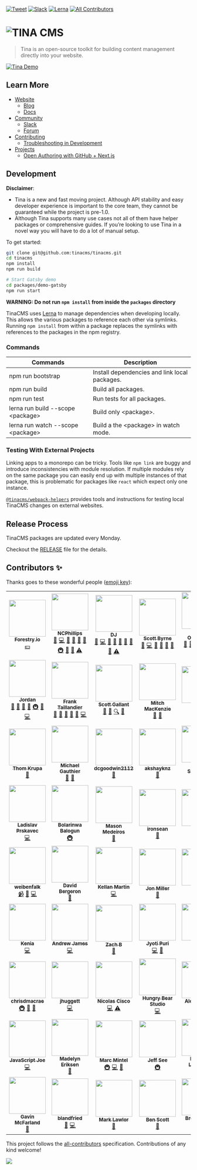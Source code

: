 [![Tweet](https://img.shields.io/twitter/url/http/shields.io.svg?style=social)](https://twitter.com/intent/tweet?url=https%3A%2F%2Ftinacms.org&text=I%20just%20checked%20out%20@tina_cms%20on%20GitHub%20and%20it%20is%20saweet%21&hashtags=TinaCMS%2Cjamstack%2Cheadlesscms)
[![Slack](https://img.shields.io/badge/slack-tinacms-blue.svg?logo=slack)](https://tinacms.slack.com)
[![Lerna](https://img.shields.io/badge/maintained%20with-lerna-cc00ff.svg)](https://lerna.js.org/)<!-- ALL-CONTRIBUTORS-BADGE:START - Do not remove or modify this section -->
[![All Contributors](https://img.shields.io/badge/all_contributors-62-orange.svg?style=flat-square)](#contributors-)
<!-- ALL-CONTRIBUTORS-BADGE:END -->

# ![TINA CMS](https://res.cloudinary.com/forestry-demo/image/upload/v1585234360/TinaCMS/TinaCMS.png)

> Tina is an open-source toolkit for building content management directly into your website.

[![Tina Demo](https://res.cloudinary.com/forestry-demo/video/upload/du_16,w_700,e_loop/v1571159974/tina-hero-demo.gif)](https://tinacms.org/)

## Learn More

- [Website](https://tinacms.org/)
  - [Blog](https://tinacms.org/docs/)
  - [Docs](https://tinacms.org/docs/)
- [Community](https://tinacms.org/docs/)
  - [Slack](https://tinacms.slack.com)
  - [Forum](https://community.tinacms.org/)
- [Contributing](./CONTRIBUTING.md)
  - [Troubleshooting in Development](./CONTRIBUTING.md#Troubleshooting-in-Development)
- [Projects](https://github.com/orgs/tinacms/projects)
  - [Open Authoring with GitHub + Next.js](https://github.com/orgs/tinacms/projects/1)

## Development

**Disclaimer**:

- Tina is a new and fast moving project. Although API stability and easy developer experience is important to the core team, they cannot be guaranteed while the project is pre-1.0.
- Although Tina supports many use cases not all of them have helper packages or comprehensive guides. If you’re looking to use Tina in a novel way you will have to do a lot of manual setup.

To get started:

```bash
git clone git@github.com:tinacms/tinacms.git
cd tinacms
npm install
npm run build

# Start Gatsby demo
cd packages/demo-gatsby
npm run start
```

**WARNING: Do not run `npm install` from inside the `packages` directory**

TinaCMS uses [Lerna](https://lerna.js.org/) to manage dependencies when developing locally. This allows the various packages to reference each other via symlinks. Running `npm install` from within a package replaces the symlinks with references to the packages in the npm registry.

### Commands

| Commands                           | Description                                   |
| ---------------------------------- | --------------------------------------------- |
| npm run bootstrap                  | Install dependencies and link local packages. |
| npm run build                      | Build all packages.                           |
| npm run test                       | Run tests for all packages.                   |
| lerna run build --scope \<package> | Build only \<package>.                        |
| lerna run watch --scope \<package> | Build a the \<package> in watch mode.         |

### Testing With External Projects

Linking apps to a monorepo can be tricky. Tools like `npm link` are buggy and introduce inconsistencies with module resolution. If multiple modules rely on the same package you can easily end up with multiple instances of that package, this is problematic for packages like `react` which expect only one instance.

[`@tinacms/webpack-helpers`](./packages/@tinacms/webpack-helpers) provides tools and instructions for testing local TinaCMS changes on external websites.

## Release Process

TinaCMS packages are updated every Monday.

Checkout the [RELEASE](./RELEASE.md) file for the details.

## Contributors ✨

Thanks goes to these wonderful people ([emoji key](https://allcontributors.org/docs/en/emoji-key)):

<!-- ALL-CONTRIBUTORS-LIST:START - Do not remove or modify this section -->
<!-- prettier-ignore-start -->
<!-- markdownlint-disable -->
<table>
  <tr>
    <td align="center"><a href="https://forestry.io"><img src="https://avatars3.githubusercontent.com/u/16868456?v=4" width="100px;" alt=""/><br /><sub><b>Forestry.io</b></sub></a><br /><a href="#financial-forestryio" title="Financial">💵</a></td>
    <td align="center"><a href="http://www.ncphi.com"><img src="https://avatars2.githubusercontent.com/u/824015?v=4" width="100px;" alt=""/><br /><sub><b>NCPhillips</b></sub></a><br /><a href="#projectManagement-ncphillips" title="Project Management">📆</a> <a href="https://github.com/tinacms/tinacms/commits?author=ncphillips" title="Code">💻</a> <a href="#blog-ncphillips" title="Blogposts">📝</a> <a href="https://github.com/tinacms/tinacms/issues?q=author%3Ancphillips" title="Bug reports">🐛</a> <a href="https://github.com/tinacms/tinacms/commits?author=ncphillips" title="Documentation">📖</a> <a href="#ideas-ncphillips" title="Ideas, Planning, & Feedback">🤔</a> <a href="#infra-ncphillips" title="Infrastructure (Hosting, Build-Tools, etc)">🚇</a> <a href="#maintenance-ncphillips" title="Maintenance">🚧</a> <a href="https://github.com/tinacms/tinacms/pulls?q=is%3Apr+reviewed-by%3Ancphillips" title="Reviewed Pull Requests">👀</a> <a href="https://github.com/tinacms/tinacms/commits?author=ncphillips" title="Tests">⚠️</a></td>
    <td align="center"><a href="https://github.com/dwalkr"><img src="https://avatars2.githubusercontent.com/u/15221702?v=4" width="100px;" alt=""/><br /><sub><b>DJ</b></sub></a><br /><a href="#projectManagement-dwalkr" title="Project Management">📆</a> <a href="https://github.com/tinacms/tinacms/commits?author=dwalkr" title="Code">💻</a> <a href="#blog-dwalkr" title="Blogposts">📝</a> <a href="https://github.com/tinacms/tinacms/issues?q=author%3Adwalkr" title="Bug reports">🐛</a> <a href="https://github.com/tinacms/tinacms/commits?author=dwalkr" title="Documentation">📖</a> <a href="#ideas-dwalkr" title="Ideas, Planning, & Feedback">🤔</a> <a href="#maintenance-dwalkr" title="Maintenance">🚧</a> <a href="https://github.com/tinacms/tinacms/pulls?q=is%3Apr+reviewed-by%3Adwalkr" title="Reviewed Pull Requests">👀</a> <a href="https://github.com/tinacms/tinacms/commits?author=dwalkr" title="Tests">⚠️</a></td>
    <td align="center"><a href="http://scottbyrne.ca"><img src="https://avatars2.githubusercontent.com/u/5075484?v=4" width="100px;" alt=""/><br /><sub><b>Scott Byrne</b></sub></a><br /><a href="#design-spbyrne" title="Design">🎨</a> <a href="https://github.com/tinacms/tinacms/commits?author=spbyrne" title="Code">💻</a> <a href="https://github.com/tinacms/tinacms/pulls?q=is%3Apr+reviewed-by%3Aspbyrne" title="Reviewed Pull Requests">👀</a> <a href="#maintenance-spbyrne" title="Maintenance">🚧</a> <a href="https://github.com/tinacms/tinacms/commits?author=spbyrne" title="Documentation">📖</a> <a href="#blog-spbyrne" title="Blogposts">📝</a></td>
    <td align="center"><a href="https://github.com/jamespohalloran"><img src="https://avatars1.githubusercontent.com/u/3323181?v=4" width="100px;" alt=""/><br /><sub><b>James O'Halloran</b></sub></a><br /><a href="#projectManagement-jamespohalloran" title="Project Management">📆</a> <a href="https://github.com/tinacms/tinacms/issues?q=author%3Ajamespohalloran" title="Bug reports">🐛</a> <a href="#ideas-jamespohalloran" title="Ideas, Planning, & Feedback">🤔</a> <a href="#maintenance-jamespohalloran" title="Maintenance">🚧</a> <a href="https://github.com/tinacms/tinacms/pulls?q=is%3Apr+reviewed-by%3Ajamespohalloran" title="Reviewed Pull Requests">👀</a> <a href="https://github.com/tinacms/tinacms/commits?author=jamespohalloran" title="Tests">⚠️</a> <a href="https://github.com/tinacms/tinacms/commits?author=jamespohalloran" title="Code">💻</a> <a href="#blog-jamespohalloran" title="Blogposts">📝</a></td>
    <td align="center"><a href="http://www.kendallstrautman.com/"><img src="https://avatars3.githubusercontent.com/u/36613477?v=4" width="100px;" alt=""/><br /><sub><b>Kendall Strautman</b></sub></a><br /><a href="#design-kendallstrautman" title="Design">🎨</a> <a href="#projectManagement-kendallstrautman" title="Project Management">📆</a> <a href="https://github.com/tinacms/tinacms/issues?q=author%3Akendallstrautman" title="Bug reports">🐛</a> <a href="#ideas-kendallstrautman" title="Ideas, Planning, & Feedback">🤔</a> <a href="#maintenance-kendallstrautman" title="Maintenance">🚧</a> <a href="#talk-kendallstrautman" title="Talks">📢</a> <a href="https://github.com/tinacms/tinacms/pulls?q=is%3Apr+reviewed-by%3Akendallstrautman" title="Reviewed Pull Requests">👀</a> <a href="https://github.com/tinacms/tinacms/commits?author=kendallstrautman" title="Code">💻</a> <a href="#blog-kendallstrautman" title="Blogposts">📝</a></td>
    <td align="center"><a href="http://itsnwa.com"><img src="https://avatars1.githubusercontent.com/u/19958806?v=4" width="100px;" alt=""/><br /><sub><b>Nichlas Wærnes Andersen</b></sub></a><br /><a href="https://github.com/tinacms/tinacms/commits?author=itsnwa" title="Code">💻</a> <a href="#design-itsnwa" title="Design">🎨</a> <a href="#ideas-itsnwa" title="Ideas, Planning, & Feedback">🤔</a></td>
  </tr>
  <tr>
    <td align="center"><a href="https://github.com/jpatters"><img src="https://avatars1.githubusercontent.com/u/195614?v=4" width="100px;" alt=""/><br /><sub><b>Jordan</b></sub></a><br /><a href="#projectManagement-jpatters" title="Project Management">📆</a> <a href="#talk-jpatters" title="Talks">📢</a> <a href="#ideas-jpatters" title="Ideas, Planning, & Feedback">🤔</a> <a href="https://github.com/tinacms/tinacms/issues?q=author%3Ajpatters" title="Bug reports">🐛</a> <a href="#infra-jpatters" title="Infrastructure (Hosting, Build-Tools, etc)">🚇</a> <a href="https://github.com/tinacms/tinacms/commits?author=jpatters" title="Documentation">📖</a> <a href="https://github.com/tinacms/tinacms/commits?author=jpatters" title="Code">💻</a></td>
    <td align="center"><a href="https://frank.taillandier.me"><img src="https://avatars3.githubusercontent.com/u/103008?v=4" width="100px;" alt=""/><br /><sub><b>Frank Taillandier</b></sub></a><br /><a href="https://github.com/tinacms/tinacms/pulls?q=is%3Apr+reviewed-by%3ADirtyF" title="Reviewed Pull Requests">👀</a> <a href="https://github.com/tinacms/tinacms/commits?author=DirtyF" title="Documentation">📖</a> <a href="#projectManagement-DirtyF" title="Project Management">📆</a> <a href="#userTesting-DirtyF" title="User Testing">📓</a> <a href="https://github.com/tinacms/tinacms/issues?q=author%3ADirtyF" title="Bug reports">🐛</a> <a href="https://github.com/tinacms/tinacms/commits?author=DirtyF" title="Code">💻</a></td>
    <td align="center"><a href="http://forestry.io"><img src="https://avatars0.githubusercontent.com/u/776019?v=4" width="100px;" alt=""/><br /><sub><b>Scott Gallant</b></sub></a><br /><a href="https://github.com/tinacms/tinacms/commits?author=scottgallant" title="Documentation">📖</a> <a href="#talk-scottgallant" title="Talks">📢</a> <a href="#fundingFinding-scottgallant" title="Funding Finding">🔍</a> <a href="#blog-scottgallant" title="Blogposts">📝</a></td>
    <td align="center"><a href="http://www.mitchmac.com"><img src="https://avatars2.githubusercontent.com/u/618212?v=4" width="100px;" alt=""/><br /><sub><b>Mitch MacKenzie</b></sub></a><br /><a href="#userTesting-mitchmac" title="User Testing">📓</a> <a href="#blog-mitchmac" title="Blogposts">📝</a></td>
    <td align="center"><a href="https://github.com/zacchg"><img src="https://avatars2.githubusercontent.com/u/46639997?v=4" width="100px;" alt=""/><br /><sub><b>zacchg</b></sub></a><br /><a href="#userTesting-zacchg" title="User Testing">📓</a></td>
    <td align="center"><a href="https://github.com/lyleunderwood"><img src="https://avatars0.githubusercontent.com/u/605824?v=4" width="100px;" alt=""/><br /><sub><b>Lyle Underwood</b></sub></a><br /><a href="https://github.com/tinacms/tinacms/issues?q=author%3Alyleunderwood" title="Bug reports">🐛</a> <a href="https://github.com/tinacms/tinacms/commits?author=lyleunderwood" title="Code">💻</a></td>
    <td align="center"><a href="https://github.com/Laura1111999"><img src="https://avatars3.githubusercontent.com/u/38682924?v=4" width="100px;" alt=""/><br /><sub><b>Laura1111999</b></sub></a><br /><a href="https://github.com/tinacms/tinacms/commits?author=Laura1111999" title="Documentation">📖</a></td>
  </tr>
  <tr>
    <td align="center"><a href="https://www.thomkrupa.com"><img src="https://avatars2.githubusercontent.com/u/8614811?v=4" width="100px;" alt=""/><br /><sub><b>Thom Krupa</b></sub></a><br /><a href="#userTesting-thomkrupa" title="User Testing">📓</a></td>
    <td align="center"><a href="https://twitter.com/hypertextmike"><img src="https://avatars1.githubusercontent.com/u/120511?v=4" width="100px;" alt=""/><br /><sub><b>Michael Gauthier</b></sub></a><br /><a href="#userTesting-gauthierm" title="User Testing">📓</a> <a href="https://github.com/tinacms/tinacms/commits?author=gauthierm" title="Documentation">📖</a></td>
    <td align="center"><a href="https://github.com/dcgoodwin2112"><img src="https://avatars1.githubusercontent.com/u/4554388?v=4" width="100px;" alt=""/><br /><sub><b>dcgoodwin2112</b></sub></a><br /><a href="https://github.com/tinacms/tinacms/commits?author=dcgoodwin2112" title="Documentation">📖</a></td>
    <td align="center"><a href="https://github.com/akshayknz"><img src="https://avatars3.githubusercontent.com/u/25759518?v=4" width="100px;" alt=""/><br /><sub><b>akshayknz</b></sub></a><br /><a href="https://github.com/tinacms/tinacms/commits?author=akshayknz" title="Documentation">📖</a></td>
    <td align="center"><a href="http://www.10up.com"><img src="https://avatars0.githubusercontent.com/u/2676022?v=4" width="100px;" alt=""/><br /><sub><b>Adam Silverstein</b></sub></a><br /><a href="https://github.com/tinacms/tinacms/commits?author=adamsilverstein" title="Documentation">📖</a></td>
    <td align="center"><a href="http://www.bradmcgonigle.com"><img src="https://avatars0.githubusercontent.com/u/115338?v=4" width="100px;" alt=""/><br /><sub><b>Brad McGonigle</b></sub></a><br /><a href="https://github.com/tinacms/tinacms/commits?author=BradMcGonigle" title="Code">💻</a></td>
    <td align="center"><a href="http://jake.cx"><img src="https://avatars2.githubusercontent.com/u/601264?v=4" width="100px;" alt=""/><br /><sub><b>Jake Coxon</b></sub></a><br /><a href="https://github.com/tinacms/tinacms/commits?author=JakeCoxon" title="Code">💻</a></td>
  </tr>
  <tr>
    <td align="center"><a href="http://www.prskavec.net"><img src="https://avatars3.githubusercontent.com/u/100356?v=4" width="100px;" alt=""/><br /><sub><b>Ladislav Prskavec</b></sub></a><br /><a href="https://github.com/tinacms/tinacms/commits?author=abtris" title="Code">💻</a></td>
    <td align="center"><a href="https://github.com/bolariin"><img src="https://avatars1.githubusercontent.com/u/24629960?v=4" width="100px;" alt=""/><br /><sub><b>Bolarinwa Balogun</b></sub></a><br /><a href="#infra-bolariin" title="Infrastructure (Hosting, Build-Tools, etc)">🚇</a></td>
    <td align="center"><a href="http://metamas.com"><img src="https://avatars2.githubusercontent.com/u/2520253?v=4" width="100px;" alt=""/><br /><sub><b>Mason Medeiros</b></sub></a><br /><a href="#userTesting-metamas" title="User Testing">📓</a></td>
    <td align="center"><a href="https://github.com/IronSean"><img src="https://avatars3.githubusercontent.com/u/1960190?v=4" width="100px;" alt=""/><br /><sub><b>ironsean</b></sub></a><br /><a href="#userTesting-IronSean" title="User Testing">📓</a></td>
    <td align="center"><a href="https://github.com/kypp"><img src="https://avatars1.githubusercontent.com/u/4457071?v=4" width="100px;" alt=""/><br /><sub><b>kyp</b></sub></a><br /><a href="https://github.com/tinacms/tinacms/issues?q=author%3Akypp" title="Bug reports">🐛</a></td>
    <td align="center"><a href="https://github.com/smashercosmo"><img src="https://avatars0.githubusercontent.com/u/273283?v=4" width="100px;" alt=""/><br /><sub><b>Vladislav Shkodin</b></sub></a><br /><a href="https://github.com/tinacms/tinacms/issues?q=author%3Asmashercosmo" title="Bug reports">🐛</a></td>
    <td align="center"><a href="https://github.com/maciekgrzybek"><img src="https://avatars2.githubusercontent.com/u/16546428?v=4" width="100px;" alt=""/><br /><sub><b>maciek_grzybek</b></sub></a><br /><a href="#ideas-maciekgrzybek" title="Ideas, Planning, & Feedback">🤔</a> <a href="https://github.com/tinacms/tinacms/commits?author=maciekgrzybek" title="Code">💻</a> <a href="#infra-maciekgrzybek" title="Infrastructure (Hosting, Build-Tools, etc)">🚇</a></td>
  </tr>
  <tr>
    <td align="center"><a href="https://github.com/weibenfalk"><img src="https://avatars1.githubusercontent.com/u/11212270?v=4" width="100px;" alt=""/><br /><sub><b>weibenfalk</b></sub></a><br /><a href="#video-weibenfalk" title="Videos">📹</a> <a href="#blog-weibenfalk" title="Blogposts">📝</a> <a href="https://github.com/tinacms/tinacms/commits?author=weibenfalk" title="Code">💻</a></td>
    <td align="center"><a href="https://github.com/SceptreData"><img src="https://avatars2.githubusercontent.com/u/15841748?v=4" width="100px;" alt=""/><br /><sub><b>David Bergeron</b></sub></a><br /><a href="https://github.com/tinacms/tinacms/issues?q=author%3ASceptreData" title="Bug reports">🐛</a></td>
    <td align="center"><a href="http://kellanmartin.com"><img src="https://avatars1.githubusercontent.com/u/17299952?v=4" width="100px;" alt=""/><br /><sub><b>Kellan Martin</b></sub></a><br /><a href="https://github.com/tinacms/tinacms/commits?author=Spraynard" title="Code">💻</a></td>
    <td align="center"><a href="https://github.com/jonmiller0"><img src="https://avatars1.githubusercontent.com/u/22771842?v=4" width="100px;" alt=""/><br /><sub><b>Jon Miller</b></sub></a><br /><a href="#ideas-jonmiller0" title="Ideas, Planning, & Feedback">🤔</a></td>
    <td align="center"><a href="https://pcast01.github.io/"><img src="https://avatars1.githubusercontent.com/u/1172644?v=4" width="100px;" alt=""/><br /><sub><b>Paul</b></sub></a><br /><a href="https://github.com/tinacms/tinacms/issues?q=author%3Apcast01" title="Bug reports">🐛</a></td>
    <td align="center"><a href="https://github.com/chriswillsflannery"><img src="https://avatars3.githubusercontent.com/u/6463453?v=4" width="100px;" alt=""/><br /><sub><b>Chris Flannery</b></sub></a><br /><a href="https://github.com/tinacms/tinacms/commits?author=chriswillsflannery" title="Code">💻</a> <a href="https://github.com/tinacms/tinacms/commits?author=chriswillsflannery" title="Documentation">📖</a></td>
    <td align="center"><a href="https://github.com/JeffersonBledsoe"><img src="https://avatars1.githubusercontent.com/u/30210785?v=4" width="100px;" alt=""/><br /><sub><b>Jefferson Bledsoe</b></sub></a><br /><a href="https://github.com/tinacms/tinacms/commits?author=JeffersonBledsoe" title="Tests">⚠️</a></td>
  </tr>
  <tr>
    <td align="center"><a href="https://github.com/kenniaa"><img src="https://avatars2.githubusercontent.com/u/14225265?v=4" width="100px;" alt=""/><br /><sub><b>Kenia</b></sub></a><br /><a href="https://github.com/tinacms/tinacms/commits?author=kenniaa" title="Code">💻</a></td>
    <td align="center"><a href="https://andrewjames.dev"><img src="https://avatars3.githubusercontent.com/u/13269277?v=4" width="100px;" alt=""/><br /><sub><b>Andrew James</b></sub></a><br /><a href="https://github.com/tinacms/tinacms/commits?author=andrew-t-james" title="Code">💻</a></td>
    <td align="center"><a href="https://github.com/brooksztb"><img src="https://avatars3.githubusercontent.com/u/31398142?v=4" width="100px;" alt=""/><br /><sub><b>Zach B</b></sub></a><br /><a href="#talk-brooksztb" title="Talks">📢</a></td>
    <td align="center"><a href="https://github.com/jpuri"><img src="https://avatars0.githubusercontent.com/u/2182307?v=4" width="100px;" alt=""/><br /><sub><b>Jyoti Puri</b></sub></a><br /><a href="https://github.com/tinacms/tinacms/commits?author=jpuri" title="Code">💻</a> <a href="https://github.com/tinacms/tinacms/pulls?q=is%3Apr+reviewed-by%3Ajpuri" title="Reviewed Pull Requests">👀</a></td>
    <td align="center"><a href="https://github.com/nibtime"><img src="https://avatars2.githubusercontent.com/u/52962482?v=4" width="100px;" alt=""/><br /><sub><b>nibtime</b></sub></a><br /><a href="https://github.com/tinacms/tinacms/commits?author=nibtime" title="Code">💻</a> <a href="https://github.com/tinacms/tinacms/issues?q=author%3Anibtime" title="Bug reports">🐛</a></td>
    <td align="center"><a href="http://doyoubuzz.com/johan-soulet"><img src="https://avatars0.githubusercontent.com/u/2269599?v=4" width="100px;" alt=""/><br /><sub><b>Johan Soulet</b></sub></a><br /><a href="https://github.com/tinacms/tinacms/commits?author=jsoulet" title="Code">💻</a> <a href="https://github.com/tinacms/tinacms/issues?q=author%3Ajsoulet" title="Bug reports">🐛</a></td>
    <td align="center"><a href="https://github.com/cleitonper"><img src="https://avatars1.githubusercontent.com/u/13934790?v=4" width="100px;" alt=""/><br /><sub><b>Cleiton Pereira</b></sub></a><br /><a href="https://github.com/tinacms/tinacms/issues?q=author%3Acleitonper" title="Bug reports">🐛</a> <a href="#ideas-cleitonper" title="Ideas, Planning, & Feedback">🤔</a></td>
  </tr>
  <tr>
    <td align="center"><a href="https://github.com/chrisdmacrae"><img src="https://avatars2.githubusercontent.com/u/6855186?v=4" width="100px;" alt=""/><br /><sub><b>chrisdmacrae</b></sub></a><br /><a href="#infra-chrisdmacrae" title="Infrastructure (Hosting, Build-Tools, etc)">🚇</a> <a href="#question-chrisdmacrae" title="Answering Questions">💬</a> <a href="#ideas-chrisdmacrae" title="Ideas, Planning, & Feedback">🤔</a></td>
    <td align="center"><a href="https://github.com/jhuggett"><img src="https://avatars2.githubusercontent.com/u/59655877?v=4" width="100px;" alt=""/><br /><sub><b>jhuggett</b></sub></a><br /><a href="https://github.com/tinacms/tinacms/commits?author=jhuggett" title="Code">💻</a></td>
    <td align="center"><a href="https://www.nckweb.com.ar"><img src="https://avatars0.githubusercontent.com/u/174561?v=4" width="100px;" alt=""/><br /><sub><b>Nicolas Cisco</b></sub></a><br /><a href="https://github.com/tinacms/tinacms/commits?author=NickCis" title="Code">💻</a> <a href="https://github.com/tinacms/tinacms/commits?author=NickCis" title="Tests">⚠️</a></td>
    <td align="center"><a href="https://www.hungrybearstudio.com/"><img src="https://avatars1.githubusercontent.com/u/22930449?v=4" width="100px;" alt=""/><br /><sub><b>Hungry Bear Studio</b></sub></a><br /><a href="https://github.com/tinacms/tinacms/commits?author=molebox" title="Code">💻</a></td>
    <td align="center"><a href="https://github.com/alexbarbato"><img src="https://avatars1.githubusercontent.com/u/23562192?v=4" width="100px;" alt=""/><br /><sub><b>Alex Barbato</b></sub></a><br /><a href="https://github.com/tinacms/tinacms/commits?author=alexbarbato" title="Code">💻</a></td>
    <td align="center"><a href="http://danitulp.nl"><img src="https://avatars3.githubusercontent.com/u/18421761?v=4" width="100px;" alt=""/><br /><sub><b>Dani Tulp</b></sub></a><br /><a href="https://github.com/tinacms/tinacms/commits?author=DaniTulp" title="Code">💻</a> <a href="#ideas-DaniTulp" title="Ideas, Planning, & Feedback">🤔</a></td>
    <td align="center"><a href="https://github.com/PaulBunker"><img src="https://avatars1.githubusercontent.com/u/1537408?v=4" width="100px;" alt=""/><br /><sub><b>PaulBunker</b></sub></a><br /><a href="https://github.com/tinacms/tinacms/commits?author=PaulBunker" title="Code">💻</a></td>
  </tr>
  <tr>
    <td align="center"><a href="https://joeprevite.com"><img src="https://avatars3.githubusercontent.com/u/3806031?v=4" width="100px;" alt=""/><br /><sub><b>JavaScript Joe</b></sub></a><br /><a href="https://github.com/tinacms/tinacms/commits?author=jsjoeio" title="Code">💻</a></td>
    <td align="center"><a href="https://www.madelyneriksen.com"><img src="https://avatars3.githubusercontent.com/u/36825510?v=4" width="100px;" alt=""/><br /><sub><b>Madelyn Eriksen</b></sub></a><br /><a href="#blog-madelyneriksen" title="Blogposts">📝</a></td>
    <td align="center"><a href="http://www.mintel.me"><img src="https://avatars1.githubusercontent.com/u/4574612?v=4" width="100px;" alt=""/><br /><sub><b>Marc Mintel</b></sub></a><br /><a href="#infra-mmintel" title="Infrastructure (Hosting, Build-Tools, etc)">🚇</a> <a href="https://github.com/tinacms/tinacms/commits?author=mmintel" title="Code">💻</a> <a href="https://github.com/tinacms/tinacms/issues?q=author%3Ammintel" title="Bug reports">🐛</a></td>
    <td align="center"><a href="http://forestry.io"><img src="https://avatars3.githubusercontent.com/u/5414297?v=4" width="100px;" alt=""/><br /><sub><b>Jeff See</b></sub></a><br /><a href="#infra-jeffsee55" title="Infrastructure (Hosting, Build-Tools, etc)">🚇</a></td>
    <td align="center"><a href="https://github.com/blandfried-magellan"><img src="https://avatars3.githubusercontent.com/u/38441047?v=4" width="100px;" alt=""/><br /><sub><b>Brandon Landfried</b></sub></a><br /><a href="https://github.com/tinacms/tinacms/issues?q=author%3Ablandfried-magellan" title="Bug reports">🐛</a></td>
    <td align="center"><a href="https://github.com/chaddjohnson"><img src="https://avatars0.githubusercontent.com/u/676134?v=4" width="100px;" alt=""/><br /><sub><b>Chad Johnson</b></sub></a><br /><a href="https://github.com/tinacms/tinacms/issues?q=author%3Achaddjohnson" title="Bug reports">🐛</a></td>
    <td align="center"><a href="https://xoe.solutions"><img src="https://avatars0.githubusercontent.com/u/7548295?v=4" width="100px;" alt=""/><br /><sub><b>David Arnold</b></sub></a><br /><a href="#ideas-blaggacao" title="Ideas, Planning, & Feedback">🤔</a></td>
  </tr>
  <tr>
    <td align="center"><a href="https://gavinmcfarland.co.uk/"><img src="https://avatars1.githubusercontent.com/u/5551?v=4" width="100px;" alt=""/><br /><sub><b>Gavin McFarland</b></sub></a><br /><a href="https://github.com/tinacms/tinacms/issues?q=author%3Alimitlessloop" title="Bug reports">🐛</a></td>
    <td align="center"><a href="https://github.com/blandfried"><img src="https://avatars1.githubusercontent.com/u/1953556?v=4" width="100px;" alt=""/><br /><sub><b>blandfried</b></sub></a><br /><a href="https://github.com/tinacms/tinacms/issues?q=author%3Ablandfried" title="Bug reports">🐛</a> <a href="https://github.com/tinacms/tinacms/commits?author=blandfried" title="Code">💻</a></td>
    <td align="center"><a href="https://github.com/marklawlor"><img src="https://avatars1.githubusercontent.com/u/3946701?v=4" width="100px;" alt=""/><br /><sub><b>Mark Lawlor</b></sub></a><br /><a href="#ideas-marklawlor" title="Ideas, Planning, & Feedback">🤔</a></td>
    <td align="center"><a href="https://github.com/BPScott"><img src="https://avatars0.githubusercontent.com/u/227292?v=4" width="100px;" alt=""/><br /><sub><b>Ben Scott</b></sub></a><br /><a href="https://github.com/tinacms/tinacms/pulls?q=is%3Apr+reviewed-by%3ABPScott" title="Reviewed Pull Requests">👀</a></td>
    <td align="center"><a href="https://github.com/mittonface"><img src="https://avatars2.githubusercontent.com/u/5082908?v=4" width="100px;" alt=""/><br /><sub><b>Brent Mitton</b></sub></a><br /><a href="https://github.com/tinacms/tinacms/commits?author=mittonface" title="Code">💻</a> <a href="https://github.com/tinacms/tinacms/commits?author=mittonface" title="Documentation">📖</a></td>
    <td align="center"><a href="https://github.com/clnmcgrw"><img src="https://avatars2.githubusercontent.com/u/5896972?v=4" width="100px;" alt=""/><br /><sub><b>Colin McGraw</b></sub></a><br /><a href="https://github.com/tinacms/tinacms/commits?author=clnmcgrw" title="Documentation">📖</a></td>
  </tr>
</table>

<!-- markdownlint-enable -->
<!-- prettier-ignore-end -->
<!-- ALL-CONTRIBUTORS-LIST:END -->

This project follows the [all-contributors](https://github.com/all-contributors/all-contributors) specification. Contributions of any kind welcome!

![](https://res.cloudinary.com/forestry-demo/image/upload/h_85/v1573167387/Favicon.png)
